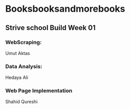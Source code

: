 # Booksbooksandmorebooks
## Strive school Build Week 01

### WebScraping:
  Umut Aktas
  
### Data Analysis:
  Hedaya Ali
  
### Web Page Implementation
  Shahid Qureshi


